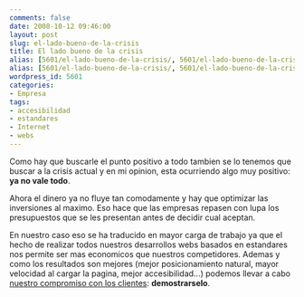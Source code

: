 ```yaml
---
comments: false
date: 2008-10-12 09:46:00
layout: post
slug: el-lado-bueno-de-la-crisis
title: El lado bueno de la crisis
alias: [5601/el-lado-bueno-de-la-crisis/, 5601/el-lado-bueno-de-la-crisis]
alias: [5601/el-lado-bueno-de-la-crisis/, 5601/el-lado-bueno-de-la-crisis]
wordpress_id: 5601
categories:
- Empresa
tags:
- accesibilidad
- estandares
- Internet
- webs
---
```


Como hay que buscarle el punto positivo a todo tambien se lo tenemos que buscar a la crisis actual y en mi opinion, esta ocurriendo algo muy positivo: **ya no vale todo**.




Ahora el dinero ya no fluye tan comodamente y hay que optimizar las inversiones al maximo.  Eso hace que las empresas repasen con lupa los presupuestos que se les presentan antes de decidir cual aceptan.




En nuestro caso eso se ha traducido en mayor carga de trabajo ya que el hecho de realizar todos nuestros desarrollos webs basados en estandares nos permite ser mas economicos que nuestros competidores.  Ademas y como los resultados son mejores (mejor posicionamiento natural, mayor velocidad al cargar la pagina, mejor accesibilidad...) podemos llevar a cabo [nuestro compromiso con los clientes](http://www.informatica32.es/creacion-y-mantenimiento-web/): **demostrarselo**.
